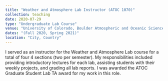 ```yaml
---
title: "Weather and Atmosphere Lab Instructor (ATOC 1070)"
collection: teaching
date: 2020-07-29
type: "Undergraduate Lab Course"
venue: "University of Colorado, Boulder Atmospheric and Oceanic Science Department"
dates: "(Fall 2020, Spring 2021)"
location: "City, Country"
---
```


I served as an instructor for the Weather and Atmosphere Lab course for a total of four 4 sections (two per semester). My responsibilities included providing introductory lectures for each lab, assisting students with their weekly projects, and grading all lab reports. I was awarded the ATOC Graduate Student Lab TA award for my work in this role.
